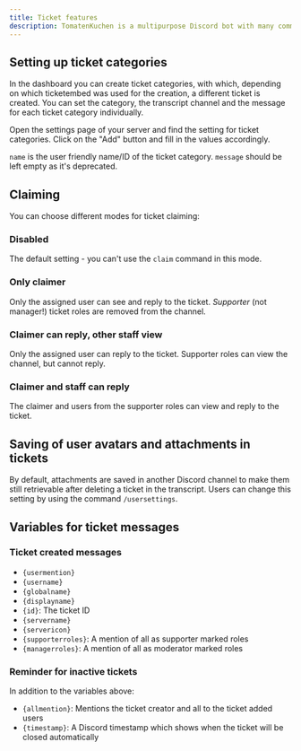 ```yaml
---
title: Ticket features
description: TomatenKuchen is a multipurpose Discord bot with many common and innovative features for your server. Explains the ticket system and the setup
---
```


## Setting up ticket categories

In the dashboard you can create ticket categories, with which, depending on which ticketembed was used for the creation, a different ticket is created.
You can set the category, the transcript channel and the message for each ticket category individually.

Open the settings page of your server and find the setting for ticket categories. Click on the "Add" button and fill in the values accordingly.

<code>name</code> is the user friendly name/ID of the ticket category. <code>message</code> should be left empty as it's deprecated.

## Claiming
You can choose different modes for ticket claiming:

### Disabled
The default setting - you can't use the `claim` command in this mode.

### Only claimer
Only the assigned user can see and reply to the ticket. *Supporter* (not manager!) ticket roles are removed from the channel.

### Claimer can reply, other staff view
Only the assigned user can reply to the ticket. Supporter roles can view the channel, but cannot reply.

### Claimer and staff can reply
The claimer and users from the supporter roles can view and reply to the ticket.

## Saving of user avatars and attachments in tickets
By default, attachments are saved in another Discord channel to make them still retrievable after deleting a ticket in the transcript.
Users can change this setting by using the command <code>/usersettings</code>.

## Variables for ticket messages

### Ticket created messages

- `{usermention}`
- `{username}`
- `{globalname}`
- `{displayname}`
- `{id}`: The ticket ID
- `{servername}`
- `{servericon}`
- `{supporterroles}`: A mention of all as supporter marked roles
- `{managerroles}`: A mention of all as moderator marked roles

### Reminder for inactive tickets

In addition to the variables above:

- `{allmention}`: Mentions the ticket creator and all to the ticket added users
- `{timestamp}`: A Discord timestamp which shows when the ticket will be closed automatically
